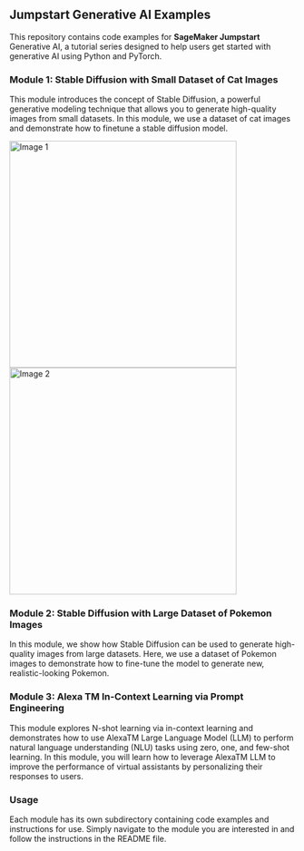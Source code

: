 ## Jumpstart Generative AI Examples
This repository contains code examples for **SageMaker Jumpstart** Generative AI, a tutorial series designed to help users get started with generative AI using Python and PyTorch.

### Module 1: Stable Diffusion with Small Dataset of Cat Images
This module introduces the concept of Stable Diffusion, a powerful generative modeling technique that allows you to generate high-quality images from small datasets. In this module, we use a dataset of cat images and demonstrate how to finetune a stable diffusion model.
<div>
    <img src="cat-1.png" alt="Image 1" width="400" style="display:inline-block">
    <img src="cat-2.jpng" alt="Image 2" width="400" style="display:inline-block">
</div>


### Module 2: Stable Diffusion with Large Dataset of Pokemon Images
In this module, we show how Stable Diffusion can be used to generate high-quality images from large datasets. Here, we use a dataset of Pokemon images to demonstrate how to fine-tune the model to generate new, realistic-looking Pokemon.

### Module 3: Alexa TM In-Context Learning via Prompt Engineering
This module explores N-shot learning via in-context learning and demonstrates how to use AlexaTM Large Language Model (LLM) to perform natural language understanding (NLU) tasks using zero, one, and few-shot learning. In this module, you will learn how to leverage AlexaTM LLM to improve the performance of virtual assistants by personalizing their responses to users.

### Usage
Each module has its own subdirectory containing code examples and instructions for use. Simply navigate to the module you are interested in and follow the instructions in the README file.
